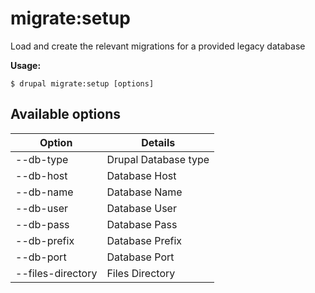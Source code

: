 # migrate:setup
Load and create the relevant migrations for a provided legacy database

**Usage:**
```
$ drupal migrate:setup [options]
```

## Available options
Option | Details
-------|-------------
--db-type | Drupal Database type
--db-host | Database Host
--db-name | Database Name
--db-user | Database User
--db-pass | Database Pass
--db-prefix | Database Prefix
--db-port | Database Port
--files-directory | Files Directory
